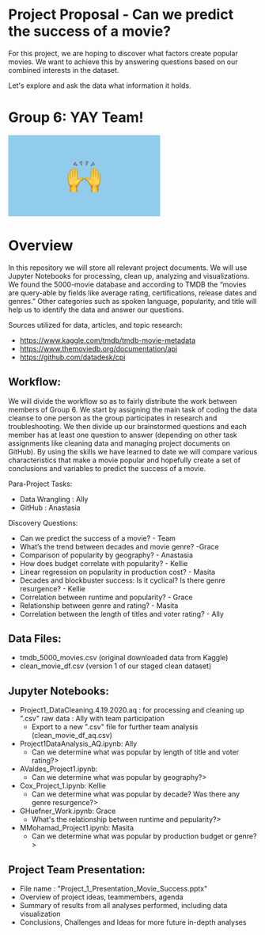 # Project Proposal - Can we predict the success of a movie? 

For this project, we are hoping to discover what factors create popular movies. We want to achieve this by answering questions based on our combined interests in the dataset. 
 
Let's explore and ask the data what information it holds. 

# Group 6: YAY Team! 
![Image description](TeamImageFile.png)

# Overview
In this repository we will store all relevant project documents. We will use Jupyter Notebooks for processing, clean up, analyzing and visualizations. We found the 5000-movie database and according to TMDB the “movies are query-able by fields like average rating, certifications, release dates and genres.”  Other categories such as spoken language, popularity, and title will help us to identify the data and answer our questions. 

Sources utilized for data, articles, and topic research:
   - https://www.kaggle.com/tmdb/tmdb-movie-metadata
   - https://www.themoviedb.org/documentation/api
   - https://github.com/datadesk/cpi

## Workflow:
We will divide the workflow so as to fairly distribute the work between members of Group 6. We start by assigning the main task of coding the data cleanse to one person as the group participates in research and troubleshooting. We then divide up our brainstormed questions and each member has at least one question to answer (depending on other task assignments like cleaning data and managing project documents on GitHub). By using the skills we have learned to date we will compare various characteristics that make a movie popular and hopefully create a set of conclusions and variables to predict the success of a movie.

Para-Project Tasks:
   - Data Wrangling : Ally 
   - GitHub : Anastasia

Discovery Questions:
   - Can we predict the success of a movie? - Team
   - What’s the trend between decades and movie genre? -Grace
   - Comparison of popularity by geography? - Anastasia
   - How does budget correlate with popularity? - Kellie
   - Linear regression on popularity in production cost? - Masita
   - Decades and blockbuster success: Is it cyclical? Is there genre resurgence? - Kellie
   - Correlation between runtime and popularity? - Grace
   - Relationship between genre and rating? - Masita
   - Correlation between the length of titles and voter rating? - Ally
 
## Data Files: 
- tmdb_5000_movies.csv (original downloaded data from Kaggle)
- clean_movie_df.csv (version 1 of our staged clean dataset)

## Jupyter Notebooks:
- Project1_DataCleaning.4.19.2020.aq : for processing and cleaning up ".csv" raw data : Ally with team participation 
   - Export to a new ".csv" file for further team analysis (clean_movie_df_aq.csv) 
- Project1DataAnalysis_AQ.ipynb: Ally  
   - Can we determine what was popular by length of title and voter rating?>
- AValdes_Project1.ipynb:   
   - Can we determine what was popular by geography?>
- Cox_Project_1.ipynb: Kellie  
   - Can we determine what was popular by decade? Was there any genre resurgence?>
- GHuefner_Work.ipynb: Grace  
   - What's the relationship between runtime and pepularity?>
- MMohamad_Project1.ipynb: Masita  
   - Can we determine what was popular by production budget or genre?>

## Project Team Presentation:
- File name : "Project_1_Presentation_Movie_Success.pptx"
- Overview of project ideas, teammembers, agenda
- Summary of results from all analyses performed, including data visualization 
- Conclusions, Challenges and Ideas for more future in-depth analyses


       



